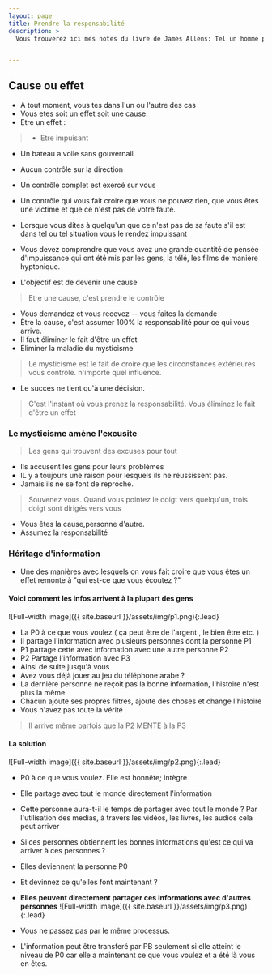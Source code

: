 ```yaml
---
layout: page
title: Prendre la responsabilité
description: >
  Vous trouverez ici mes notes du livre de James Allens: Tel un homme pense.


---
```



## Cause ou effet

- A tout moment, vous tes dans l'un ou l'autre des cas 
- Vous etes soit un effet soit une cause. 
- Etre un effet : 
> - Etre impuisant 
 - Un bateau a voile sans gouvernail 
 - Aucun contrôle sur la direction 

- Un contrôle complet est exercé sur vous 
- Un contrôle qui vous fait croire que vous ne pouvez rien, que vous êtes une victime et que ce n'est pas de votre faute. 
- Lorsque vous dites à quelqu'un que ce n'est pas de sa faute s'il est dans tel ou tel situation vous le rendez impuissant 
- Vous devez comprendre que vous avez une grande quantité de pensée d'impuissance qui ont été mis par les gens, la télé, les films de manière hyptonique. 
- L'objectif est de devenir une cause 
> Etre une cause, c'est prendre le contrôle

- Vous demandez et vous recevez -- vous faites la demande 
- Être la cause, c'est assumer 100% la responsabilité pour ce qui vous arrive. 
- Il faut éliminer le fait d'être un effet 
- Eliminer la maladie du mysticisme 

> Le mysticisme est le fait de croire que les circonstances extérieures vous contrôle. n'importe quel influence. 

- Le succes ne tient qu'à une décision. 
> C'est l'instant où vous prenez la responsabilité. Vous éliminez le fait d'être un effet

### Le mysticisme amène l'excusite 

> Les gens qui trouvent des excuses pour tout 
- Ils accusent les gens pour leurs problèmes
- IL y a toujours une raison pour lesquels ils ne réussissent pas. 
- Jamais ils ne se font de reproche. 
> Souvenez vous. Quand vous pointez le doigt vers quelqu'un, trois doigt sont dirigés vers vous 

- Vous êtes la cause,personne d'autre.
- Assumez la résponsabilité 

### Héritage d'information 

- Une des manières avec lesquels on vous fait croire que vous êtes un effet remonte à "qui est-ce que vous écoutez ?"

#### Voici comment les infos arrivent à la plupart des gens 

![Full-width image]({{ site.baseurl }}/assets/img/p1.png){:.lead}


- La P0 à ce que vous voulez ( ça peut être de l'argent , le bien être etc. ) 
- Il partage l'information avec plusieurs personnes dont la personne P1
- P1 partage cette avec information avec une autre personne P2 
- P2 Partage l'information avec P3 
- Ainsi de suite jusqu'à vous 
- Avez vous déjà jouer au jeu du téléphone arabe ? 
- La dernière personne ne reçoit pas la bonne information, l'histoire n'est plus la même 
- Chacun ajoute ses propres filtres, ajoute des choses et change l'histoire
- Vous n'avez pas toute la vérité
> Il arrive même parfois que la P2 MENTE à la P3 

#### La solution 

![Full-width image]({{ site.baseurl }}/assets/img/p2.png){:.lead}

- P0 à ce que vous voulez. Elle est honnête; intègre 
- Elle partage avec tout le monde directement l'information
- Cette personne aura-t-il le temps de partager avec tout le monde ? Par l'utilisation des medias, à travers les vidéos, les livres, les audios cela peut arriver
- Si ces personnes obtiennent les bonnes informations qu'est ce qui va arriver à ces personnes ? 
- Elles deviennent la personne P0 
- Et devinnez ce qu'elles font maintenant ?
- **Elles peuvent directement partager ces informations avec d'autres personnes**
![Full-width image]({{ site.baseurl }}/assets/img/p3.png){:.lead}

- Vous ne passez pas par le même processus. 
- L'information peut être transferé par PB seulement si elle atteint le niveau de P0 car elle a maintenant ce que vous voulez et a été là vous en êtes.
